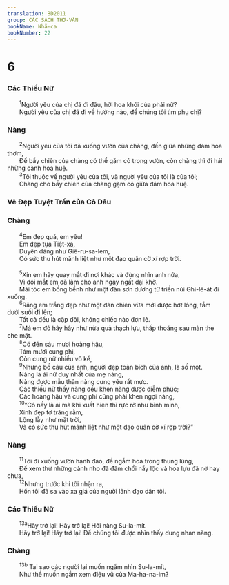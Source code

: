 ```yaml
---
translation: BD2011
group: CÁC SÁCH THƠ-VĂN
bookName: Nhã-ca 
bookNumber: 22
---
```


<div class="title"><h1>6</h1><h3>Các Thiếu Nữ</h3></div>
<span class="verse nha_6_1">  <sup>1</sup>Người yêu của chị đã đi đâu, hỡi hoa khôi của phái nữ?<br/>  Người yêu của chị đã đi về hướng nào, để chúng tôi tìm phụ chị?<br/></span>
<div class="title"><h3>Nàng</h3></div>
<span class="verse nha_6_2">  <sup>2</sup>Người yêu của tôi đã xuống vườn của chàng, đến giữa những đám hoa thơm,<br/>  Ðể bầy chiên của chàng có thể gặm cỏ trong vườn, còn chàng thì đi hái những cành hoa huệ.<br/></span>
<span class="verse nha_6_3">  <sup>3</sup>Tôi thuộc về người yêu của tôi, và người yêu của tôi là của tôi;<br/>  Chàng cho bầy chiên của chàng gặm cỏ giữa đám hoa huệ.<br/></span>
<div class="title"><h3>Vẻ Ðẹp Tuyệt Trần của Cô Dâu</h3><h3>Chàng</h3></div>
<span class="verse nha_6_4">  <sup>4</sup>Em đẹp quá, em yêu! <br/>  Em đẹp tựa Tiệt-xa,<br/>  Duyên dáng như Giê-ru-sa-lem,<br/>  Có sức thu hút mãnh liệt như một đạo quân cờ xí rợp trời.<br/><br/></span>
<span class="verse nha_6_5">  <sup>5</sup>Xin em hãy quay mắt đi nơi khác và đừng nhìn anh nữa,<br/>  Vì đôi mắt em đã làm cho anh ngây ngất dại khờ.<br/>  Mái tóc em bồng bềnh như một đàn sơn dương từ triền núi Ghi-lê-át đi xuống.<br/></span>
<span class="verse nha_6_6">  <sup>6</sup>Răng em trắng đẹp như một đàn chiên vừa mới được hớt lông, tắm dưới suối đi lên;<br/>  Tất cả đều là cặp đôi, không chiếc nào đơn lẻ.<br/></span>
<span class="verse nha_6_7">  <sup>7</sup>Má em đỏ hây hây như nửa quả thạch lựu, thấp thoáng sau màn the che mặt.<br/></span>
<span class="verse nha_6_8">  <sup>8</sup>Có đến sáu mươi hoàng hậu,<br/>  Tám mươi cung phi,<br/>  Còn cung nữ nhiều vô kể,<br/></span>
<span class="verse nha_6_9">  <sup>9</sup>Nhưng bồ câu của anh, người đẹp toàn bích của anh, là số một.<br/>  Nàng là ái nữ duy nhất của mẹ nàng,<br/>  Nàng được mẫu thân nàng cưng yêu rất mực.<br/>  Các thiếu nữ thấy nàng đều khen nàng được diễm phúc;<br/>  Các hoàng hậu và cung phi cũng phải khen ngợi nàng,<br/></span>
<span class="verse nha_6_10">  <sup>10</sup>“Cô nầy là ai mà khi xuất hiện thì rực rỡ như bình minh,<br/>  Xinh đẹp tợ trăng rằm,<br/>  Lộng lẫy như mặt trời,<br/>  Và có sức thu hút mãnh liệt như một đạo quân cờ xí rợp trời?”<br/></span>
<div class="title"><h3>Nàng</h3></div>
<span class="verse nha_6_11">  <sup>11</sup>Tôi đi xuống vườn hạnh đào, để ngắm hoa trong thung lũng,<br/>  Ðể xem thử những cành nho đã đâm chồi nẩy lộc và hoa lựu đã nở hay chưa,<br/></span>
<span class="verse nha_6_12">  <sup>12</sup>Nhưng trước khi tôi nhận ra,<br/>  Hồn tôi đã sa vào xa giá của người lãnh đạo dân tôi.<br/></span>
<div class="title"><h3>Các Thiếu Nữ</h3></div>
<span class="verse nha_6_13">  <sup>13a</sup>Hãy trở lại! Hãy trở lại! Hỡi nàng Su-la-mít.<br/>  Hãy trở lại! Hãy trở lại! Ðể chúng tôi được nhìn thấy dung nhan nàng.<br/></span>
<div class="title"><h3>Chàng</h3></div>
<span class="verse nha_6_13">  <sup>13b</sup> Tại sao các người lại muốn ngắm nhìn Su-la-mít,<br/>  Như thể muốn ngắm xem điệu vũ của Ma-ha-na-im?<br/></span>
